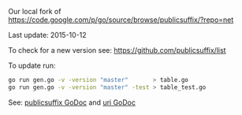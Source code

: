 
Our local fork of https://code.google.com/p/go/source/browse/publicsuffix/?repo=net

Last update: 2015-10-12

To check for a new version see: https://github.com/publicsuffix/list

To update run:
```bash
go run gen.go -v -version "master"       > table.go
go run gen.go -v -version "master" -test > table_test.go
```

See: [publicsuffix GoDoc](https://godoc.org/github.com/atomx/publicsuffix) and [uri GoDoc](https://godoc.org/github.com/atomx/publicsuffix/uri)

